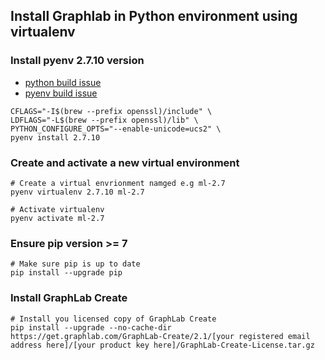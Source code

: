 ## Install Graphlab in Python environment using virtualenv

### Install pyenv 2.7.10 version
- [python build issue](https://github.com/python-pillow/Pillow/issues/1753#issuecomment-193874588)
- [pyenv build issue](https://github.com/pyenv/pyenv/wiki/Common-build-problems#error-the-python-ssl-extension-was-not-compiled-missing-the-openssl-lib)
```
CFLAGS="-I$(brew --prefix openssl)/include" \
LDFLAGS="-L$(brew --prefix openssl)/lib" \
PYTHON_CONFIGURE_OPTS="--enable-unicode=ucs2" \
pyenv install 2.7.10
```

### Create and activate a new virtual environment
```
# Create a virtual envrionment namged e.g ml-2.7
pyenv virtualenv 2.7.10 ml-2.7

# Activate virtualenv
pyenv activate ml-2.7
```

### Ensure pip version >= 7
```
# Make sure pip is up to date
pip install --upgrade pip
```

### Install GraphLab Create
```
# Install you licensed copy of GraphLab Create
pip install --upgrade --no-cache-dir https://get.graphlab.com/GraphLab-Create/2.1/[your registered email address here]/[your product key here]/GraphLab-Create-License.tar.gz
```

